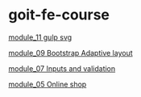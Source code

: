 # goit-fe-course

[module_11 gulp svg](https://vladyslavchychykalo.github.io/goit-fe-course/module_11/build/)

[module_09 Bootstrap Adaptive layout](https://vladyslavchychykalo.github.io/goit-fe-course/module_09/)

[module_07 Inputs and validation](https://vladyslavchychykalo.github.io/goit-fe-course/module_07/)

[module_05 Online shop](https://vladyslavchychykalo.github.io/goit-fe-course/module_05/)
